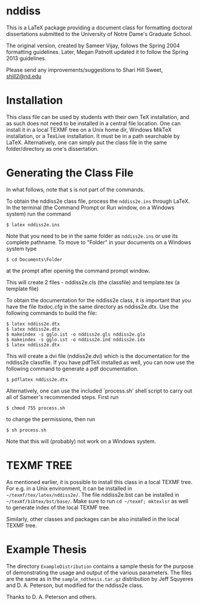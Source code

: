 nddiss
======

This is a LaTeX package providing a document class for formatting doctoral
dissertations submitted to the University of Notre Dame's Graduate School.

The original version, created by Sameer Vijay, follows the Spring 2004 formatting guidelines.
Later, Megan Patnott updated it to follow the Spring 2013 guidelines.

Please send any improvements/suggestions to Shari Hill Sweet, shill2@nd.edu


# Installation

This class file can be used by students with their
own TeX installation, and as such does not need to be
installed in a central file location. One can install it
in a local TEXMF tree on a Unix home dir, Windows MikTeX
installation, or a TexLive installation. It must be in a
path searchable by LaTeX. Alternatively, one can simply put
the class file in the same folder/directory as one's dissertation.

# Generating the Class File

In what follows, note that `$` is not part of the commands.

To obtain the nddiss2e class file, process the `nddiss2e.ins` through LaTeX.
In the terminal (the Command Prompt or Run window, on a Windows system) run the command

    $ latex nddiss2e.ins

Note that you need to be in the same folder as `nddiss2e.ins` or use its complete pathname.
To move to "Folder" in your documents on a Windows system type

    $ cd Documents\Folder

at the prompt after opening the command prompt window.

This will create 2 files - nddiss2e.cls (the classfile) and template.tex (a template file)

To obtain the documentation for the nddiss2e class, it is important that you have the file ltxdoc.cfg in the same directory as nddiss2e.dtx.
Use the following commands to build the file:

    $ latex nddiss2e.dtx
    $ latex nddiss2e.dtx
    $ makeindex -s gglo.ist -o nddiss2e.gls nddiss2e.glo
    $ makeindex -s gglo.ist -o nddiss2e.ind nddiss2e.idx
    $ latex nddiss2e.dtx

This will create a dvi file (nddiss2e.dvi) which is the documentation for the nddiss2e classfile.
If you have pdfTeX installed as well, you can now use the following command to generate a pdf documentation.

    $ pdflatex nddiss2e.dtx

Alternatively, one can use the included `process.sh' shell script to carry out all of Sameer's recommended steps.
First run

    $ chmod 755 process.sh

to change the permissions, then run

    $ sh process.sh

Note that this will (probably) not work on a Windows system.


# TEXMF TREE

As mentioned earlier, it is possible to install this class in a
local TEXMF tree. For e.g. in a Unix environment, it can be
installed in `~/texmf/tex/latex/nddiss2e/`. The file nddiss2e.bst
can be installed in `~/texmf/bibtex/bst/base/`.
Make sure to run `cd ~/texmf; mktexlsr` as well to generate index of the local TEXMF tree.

Similarly, other classes and packages can be also installed in the local TEXMF tree.

# Example Thesis

The directory `ExampleDistribution` contains a sample thesis for the purpose of demonstrating
the usage and output of the various parameters.
The files are the same as in the `sample_ndthesis.tar.gz` distribution by Jeff Squyeres
and D. A. Peterson, but modified for the nddiss2e class.

Thanks to D. A. Peterson and others.
